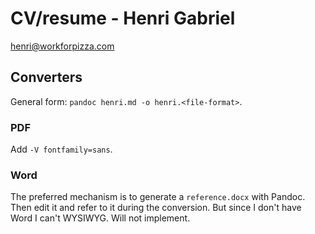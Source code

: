 # CV/resume - Henri Gabriel

<henri@workforpizza.com>

## Converters

General form: `pandoc henri.md -o henri.<file-format>`.

### PDF

Add `-V fontfamily=sans`.

### Word

The preferred mechanism is to generate a `reference.docx` with Pandoc. Then
edit it and refer to it during the conversion. But since I don't have Word I
can't WYSIWYG. Will not implement.
